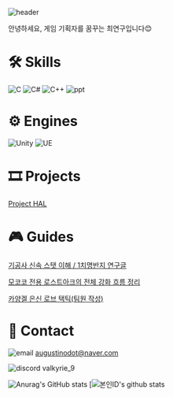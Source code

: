 ![header](https://capsule-render.vercel.app/api?type=waving&color=auto&height=300&section=header&text=%20기획실🔨&fontSize=70&animation=fadeIn)

안녕하세요, 게임 기획자를 꿈꾸는 최연구입니다😊

# 🛠 Skills

![C](https://img.shields.io/badge/C-A8B9CC?style=flat-square&logo=C&logoColor=white) ![C#](https://img.shields.io/badge/Csharp-512BD4?style=flat-square&logo=Csharp&logoColor=white) ![C++](https://img.shields.io/badge/C++-00599C?style=flat-square&logo=cplusplus&logoColor=white) ![ppt](https://img.shields.io/badge/PowerPoint-FF6372?style=flat-square&logo=microsoftpowerpoint&logoColor=red)
# ⚙ Engines

![Unity](https://img.shields.io/badge/Unity-DDDDDD?style=flat-square&logo=unity&logoColor=black) ![UE](https://img.shields.io/badge/Unreal%20Engine-0E1128?style=flat-square&logo=unrealengine&logoColor=white)

# 🎞 Projects

[Project HAL](https://github.com/Yeon-Goo/Project-HAL)


# 🎮 Guides

[기공사 신속 스탯 이해 / 1치명반지 연구글](https://www.inven.co.kr/board/lostark/5344/110658?p=4&my=chuchu)

[모코코 전용 로스트아크의 전체 강화 흐름 정리](https://www.inven.co.kr/board/lostark/4821/98610)

[카양겔 은신 로브 택틱(팀원 작성)](https://www.inven.co.kr/board/lostark/4821/87776)


# 📢 Contact

![email](https://img.shields.io/badge/-999999?style=flat-square&logo=gmail&logoColor=##EA4335) augustinodot@naver.com

![discord](https://img.shields.io/badge/-000000?style=flat-square&logo=discord&logoColor=#5865F2) valkyrie_9


![Anurag's GitHub stats](https://github-readme-stats.vercel.app/api?username=Yeon-Goo&show_icons=true&theme=radical) [![본인ID's github stats](https://github-readme-stats.vercel.app/api/top-langs/?username=Yeon-Goo&show_icons=true&hide_border=true&title_color=004386&icon_color=004386&layout=compact)
